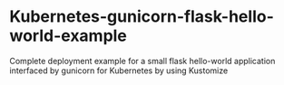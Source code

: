 # Kubernetes-gunicorn-flask-hello-world-example
Complete deployment example for a small flask hello-world application interfaced by gunicorn for Kubernetes by using Kustomize
